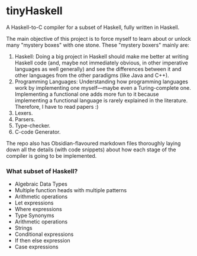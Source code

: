 # tinyHaskell
A Haskell-to-C compiler for a subset of Haskell, fully written in Haskell.

The main objective of this project is to force myself to learn about or unlock many "mystery boxes" with one stone. 
These "mystery boxers" mainly are:
1. Haskell: Doing a big project in Haskell should make me better at writing Haskell code (and, maybe not immediately obvious, in other imperative languages as well generally) and see the differences between it and other languages from the other paradigms (like Java and C++).
2. Programming Languages: Understanding how programming languages work by implementing one myself—maybe even a Turing-complete one. Implementing a functional one adds more fun to it because implementing a functional language is rarely explained in the literature. Therefore, I have to read papers :)
3. Lexers.
4. Parsers.
5. Type-checker.
6. C-code Generator.

The repo also has Obsidian-flavoured markdown files thoroughly laying down all the details (with code snippets) about how each stage of the compiler is going to be implemented.
### What subset of Haskell?
- Algebraic Data Types
- Multiple function heads with multiple patterns
- Arithmetic operations
- Let expressions
- Where expressions
- Type Synonyms
- Arithmetic operations
- Strings
- Conditional expressions
- If then else expression
- Case expressions

